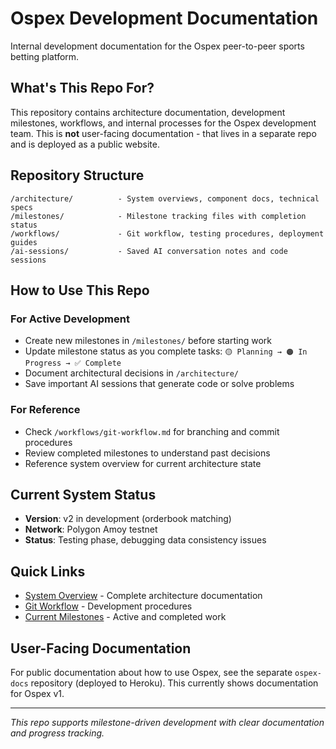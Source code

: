 # Ospex Development Documentation

Internal development documentation for the Ospex peer-to-peer sports betting platform.

## What's This Repo For?

This repository contains architecture documentation, development milestones, workflows, and internal processes for the Ospex development team. This is **not** user-facing documentation - that lives in a separate repo and is deployed as a public website.

## Repository Structure

```
/architecture/          - System overviews, component docs, technical specs
/milestones/            - Milestone tracking files with completion status  
/workflows/             - Git workflow, testing procedures, deployment guides
/ai-sessions/           - Saved AI conversation notes and code sessions
```

## How to Use This Repo

### For Active Development
- Create new milestones in `/milestones/` before starting work
- Update milestone status as you complete tasks: `🟡 Planning → 🟠 In Progress → ✅ Complete`
- Document architectural decisions in `/architecture/`
- Save important AI sessions that generate code or solve problems

### For Reference
- Check `/workflows/git-workflow.md` for branching and commit procedures
- Review completed milestones to understand past decisions
- Reference system overview for current architecture state

## Current System Status
- **Version**: v2 in development (orderbook matching)
- **Network**: Polygon Amoy testnet
- **Status**: Testing phase, debugging data consistency issues

## Quick Links
- [System Overview](architecture/ospex_system_overview.md) - Complete architecture documentation
- [Git Workflow](workflows/git-workflow.md) - Development procedures
- [Current Milestones](milestones/) - Active and completed work

## User-Facing Documentation
For public documentation about how to use Ospex, see the separate `ospex-docs` repository (deployed to Heroku).
This currently shows documentation for Ospex v1.

---
*This repo supports milestone-driven development with clear documentation and progress tracking.*